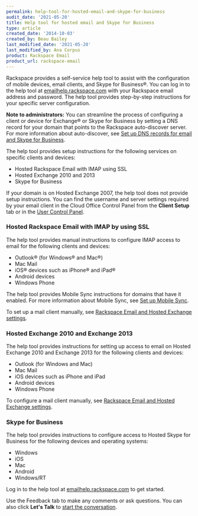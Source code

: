 ```yaml
---
permalink: help-tool-for-hosted-email-and-skype-for-business
audit_date: '2021-05-20'
title: Help tool for hosted email and Skype for Business
type: article
created_date: '2014-10-03'
created_by: Beau Bailey
last_modified_date: '2021-05-20'
last_modified_by: Ana Corpus
product: Rackspace Email
product_url: rackspace-email
---
```


Rackspace provides a self-service help tool to assist with the configuration of mobile
devices, email clients, and Skype for Business&reg;. You can log in to the help tool at
[emailhelp.rackspace.com](https://emailhelp.rackspace.com/) with your Rackspace email
address and password. The help tool provides step-by-step instructions for your specific
server configuration.

**Note to administrators:** You can streamline the process of configuring a client or
device for Exchange&reg; or Skype for Business by setting a DNS record for your domain
that points to the Rackspace auto-discover server. For more information about auto-discover,
see [Set up DNS records for email and Skype for Business](support/how-to/set-up-dns-records-for-cloud-office-email-and-skype-for-business).

The help tool provides setup instructions for the following services on specific clients and devices:

- Hosted Rackspace Email with IMAP using SSL
- Hosted Exchange 2010 and 2013
- Skype for Business

If your domain is on Hosted Exchange 2007, the help tool does not provide setup instructions.
You can find the username and server settings required by your email client in the Cloud Office
Control Panel from the **Client Setup** tab or in the [User Control Panel](https://cp.rackspace.com/usercp).

### Hosted Rackspace Email with IMAP by using SSL

The help tool provides manual instructions to configure IMAP access to email
for the following clients and devices:

- Outlook&reg; (for Windows&reg; and Mac&reg;)
- Mac Mail
- iOS&reg; devices such as iPhone&reg; and iPad&reg;
- Android devices
- Windows Phone

The help tool provides Mobile Sync instructions for domains that have it enabled. For
more information about Mobile Sync, see [Set up Mobile Sync](/support/how-to/set-up-mobile-sync/).

To set up a mail client manually, see [Rackspace Email and Hosted Exchange settings](/support/how-to/rackspace-email-and-hosted-exchange-settings).

### Hosted Exchange 2010 and Exchange 2013

The help tool provides instructions for setting up access to email on Hosted
Exchange 2010 and Exchange 2013 for the following clients and devices:

- Outlook (for Windows and Mac)
- Mac Mail
- iOS devices such as iPhone and iPad
- Android devices
- Windows Phone

To configure a mail client manually, see [Rackspace Email and Hosted Exchange settings](/support/how-to/rackspace-email-and-hosted-exchange-settings).

### Skype for Business

The help tool provides instructions to configure access to Hosted Skype for
Business for the following devices and operating systems:

- Windows
- iOS
- Mac
- Android
- Windows/RT

Log in to the help tool at [emailhelp.rackspace.com](https://emailhelp.rackspace.com/) to get started.

Use the Feedback tab to make any comments or ask questions. You can also click
**Let's Talk** to [start the conversation](https://www.rackspace.com/).

